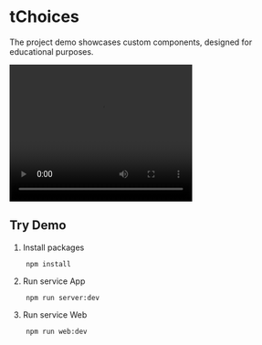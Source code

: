 # tChoices
The project demo showcases custom components, designed for educational purposes.

<video width="320" height="240" controls>
  <source src="resources/demo02-420.mp4" type="video/mp4">
Your browser does not support the video tag.
</video>

## Try Demo

1. Install packages
```
    npm install
```

2. Run service App
```
    npm run server:dev
```

3. Run service Web

```
    npm run web:dev
```
